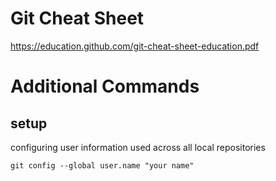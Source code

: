 # Git Cheat Sheet
https://education.github.com/git-cheat-sheet-education.pdf
# Additional Commands

## setup
configuring user information used across all local repositories

    git config --global user.name "your name"
    
